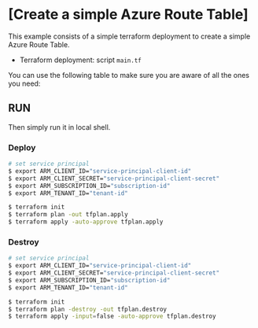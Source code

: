 # [Create a simple Azure Route Table]

This example consists of a simple terraform deployment to create a simple Azure Route Table.

- Terraform deployment: script `main.tf`

You can use the following table to make sure you are aware of all the ones you need:

## RUN

Then simply run it in local shell.

### Deploy

```sh
# set service principal
$ export ARM_CLIENT_ID="service-principal-client-id"
$ export ARM_CLIENT_SECRET="service-principal-client-secret"
$ export ARM_SUBSCRIPTION_ID="subscription-id"
$ export ARM_TENANT_ID="tenant-id"

$ terraform init
$ terraform plan -out tfplan.apply
$ terraform apply -auto-approve tfplan.apply
```

### Destroy

```sh
# set service principal
$ export ARM_CLIENT_ID="service-principal-client-id"
$ export ARM_CLIENT_SECRET="service-principal-client-secret"
$ export ARM_SUBSCRIPTION_ID="subscription-id"
$ export ARM_TENANT_ID="tenant-id"

$ terraform init
$ terraform plan -destroy -out tfplan.destroy
$ terraform apply -input=false -auto-approve tfplan.destroy
